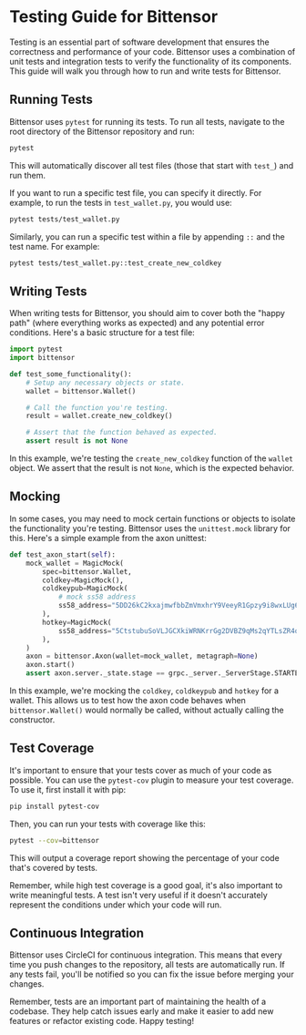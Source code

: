 # Testing Guide for Bittensor

Testing is an essential part of software development that ensures the correctness and performance of your code. Bittensor uses a combination of unit tests and integration tests to verify the functionality of its components. This guide will walk you through how to run and write tests for Bittensor.

## Running Tests

Bittensor uses `pytest` for running its tests. To run all tests, navigate to the root directory of the Bittensor repository and run:

```bash
pytest
```

This will automatically discover all test files (those that start with `test_`) and run them.

If you want to run a specific test file, you can specify it directly. For example, to run the tests in `test_wallet.py`, you would use:

```bash
pytest tests/test_wallet.py
```

Similarly, you can run a specific test within a file by appending `::` and the test name. For example:

```bash
pytest tests/test_wallet.py::test_create_new_coldkey
```

## Writing Tests

When writing tests for Bittensor, you should aim to cover both the "happy path" (where everything works as expected) and any potential error conditions. Here's a basic structure for a test file:

```python
import pytest
import bittensor

def test_some_functionality():
    # Setup any necessary objects or state.
    wallet = bittensor.Wallet()

    # Call the function you're testing.
    result = wallet.create_new_coldkey()

    # Assert that the function behaved as expected.
    assert result is not None
```

In this example, we're testing the `create_new_coldkey` function of the `wallet` object. We assert that the result is not `None`, which is the expected behavior.

## Mocking

In some cases, you may need to mock certain functions or objects to isolate the functionality you're testing. Bittensor uses the `unittest.mock` library for this. Here's a simple example from the axon unittest:

```python
def test_axon_start(self):
    mock_wallet = MagicMock(
        spec=bittensor.Wallet,
        coldkey=MagicMock(),
        coldkeypub=MagicMock(
            # mock ss58 address
            ss58_address="5DD26kC2kxajmwfbbZmVmxhrY9VeeyR1Gpzy9i8wxLUg6zxm"
        ),
        hotkey=MagicMock(
            ss58_address="5CtstubuSoVLJGCXkiWRNKrrGg2DVBZ9qMs2qYTLsZR4q1Wg"
        ),
    )
    axon = bittensor.Axon(wallet=mock_wallet, metagraph=None)
    axon.start()
    assert axon.server._state.stage == grpc._server._ServerStage.STARTED
```

In this example, we're mocking the `coldkey`, `coldkeypub` and `hotkey` for a wallet. This allows us to test how the axon code behaves when `bittensor.Wallet()` would normally be called, without actually calling the constructor.
## Test Coverage

It's important to ensure that your tests cover as much of your code as possible. You can use the `pytest-cov` plugin to measure your test coverage. To use it, first install it with pip:

```bash
pip install pytest-cov
```

Then, you can run your tests with coverage like this:

```bash
pytest --cov=bittensor
```

This will output a coverage report showing the percentage of your code that's covered by tests.

Remember, while high test coverage is a good goal, it's also important to write meaningful tests. A test isn't very useful if it doesn't accurately represent the conditions under which your code will run.

## Continuous Integration

Bittensor uses CircleCI for continuous integration. This means that every time you push changes to the repository, all tests are automatically run. If any tests fail, you'll be notified so you can fix the issue before merging your changes.


Remember, tests are an important part of maintaining the health of a codebase. They help catch issues early and make it easier to add new features or refactor existing code. Happy testing!